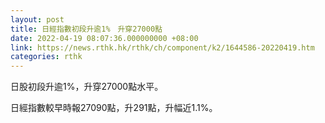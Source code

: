 ```yaml
---
layout: post
title: 日經指數初段升逾1%　升穿27000點
date: 2022-04-19 08:07:36.000000000 +08:00
link: https://news.rthk.hk/rthk/ch/component/k2/1644586-20220419.htm
categories: rthk
---
```


日股初段升逾1%，升穿27000點水平。

日經指數較早時報27090點，升291點，升幅近1.1%。
